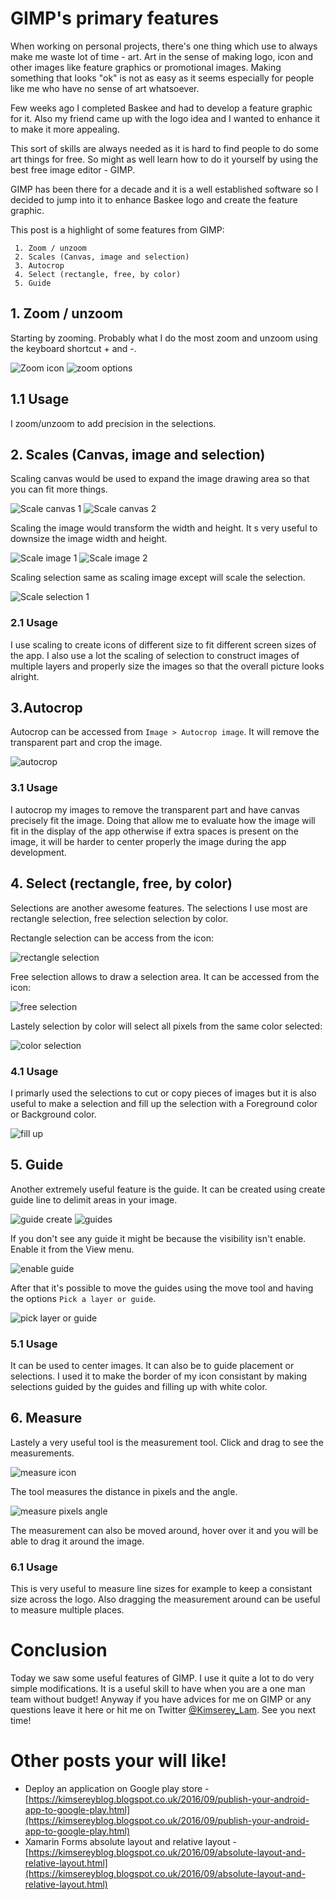 # GIMP's primary features

When working on personal projects, there's one thing which use to always make me waste lot of time - art.
Art in the sense of making logo, icon and other images like feature graphics or promotional images.
Making something that looks "ok" is not as easy as it seems especially for people like me who have no sense of art whatsoever.

Few weeks ago I completed Baskee and had to develop a feature graphic for it.
Also my friend came up with the logo idea and I wanted to enhance it to make it more appealing.

This sort of skills are always needed as it is hard to find people to do some art things for free. So might as well learn how to do it yourself by using the best free image editor - GIMP.

GIMP has been there for a decade and it is a well established software so I decided to jump into it to enhance Baskee logo and create the feature graphic.

This post is a highlight of some features from GIMP:

```
 1. Zoom / unzoom
 2. Scales (Canvas, image and selection)
 3. Autocrop
 4. Select (rectangle, free, by color)
 5. Guide
```

## 1. Zoom / unzoom

Starting by zooming. Probably what I do the most zoom and unzoom using the keyboard shortcut + and -.

![Zoom icon](https://github.com/Kimserey/BlogArchive/blob/master/img/gimp/zoom.png?raw=true)
![zoom options](https://github.com/Kimserey/BlogArchive/blob/master/img/gimp/zoom_in_out.png?raw=true)

## 1.1 Usage

I zoom/unzoom to add precision in the selections.

## 2. Scales (Canvas, image and selection)

Scaling canvas would be used to expand the image drawing area so that you can fit more things.

![Scale canvas 1](https://raw.githubusercontent.com/Kimserey/BlogArchive/master/img/gimp/canvas_size.png)
![Scale canvas 2](https://github.com/Kimserey/BlogArchive/blob/master/img/gimp/canvas_size_2.png?raw=true)

Scaling the image would transform the width and height. It s very useful to downsize the image width and height.

![Scale image 1](https://github.com/Kimserey/BlogArchive/blob/master/img/gimp/scale_image.png?raw=true)
![Scale image 2](https://github.com/Kimserey/BlogArchive/blob/master/img/gimp/scale_image_2.png?raw=true)

Scaling selection same as scaling image except will scale the selection.

![Scale selection 1](https://github.com/Kimserey/BlogArchive/blob/master/img/gimp/scale_select.png?raw=true)

### 2.1 Usage

I use scaling to create icons of different size to fit different screen sizes of the app.
I also use a lot the scaling of selection to construct images of multiple layers and properly size the images so that the overall picture looks alright.

## 3.Autocrop

Autocrop can be accessed from `Image > Autocrop image`.
It will remove the transparent part and crop the image.

![autocrop](https://raw.githubusercontent.com/Kimserey/BlogArchive/master/img/gimp/autocrop.png)

### 3.1 Usage

I autocrop my images to remove the transparent part and have canvas precisely fit the image.
Doing that allow me to evaluate how the image will fit in the display of the app otherwise if extra spaces is present on the image, it will be harder to center properly the image during the app development.

## 4. Select (rectangle, free, by color)

Selections are another awesome features.
The selections I use most are rectangle selection, free selection selection by color.

Rectangle selection can be access from the icon:

![rectangle selection](https://github.com/Kimserey/BlogArchive/blob/master/img/gimp/rectangle_select.png?raw=true)

Free selection allows to draw a selection area. It can be accessed from the icon:

![free selection](https://github.com/Kimserey/BlogArchive/blob/master/img/gimp/free_select.png?raw=true)

Lastely selection by color will select all pixels from the same color selected:

![color selection](https://github.com/Kimserey/BlogArchive/blob/master/img/gimp/color_select.png?raw=true)

### 4.1 Usage

I primarly used the selections to cut or copy pieces of images but it is also useful to make a selection and fill up the selection with a Foreground color or Background color.

![fill up](https://github.com/Kimserey/BlogArchive/blob/master/img/gimp/fill_color.png?raw=true)

## 5. Guide

Another extremely useful feature is the guide.
It can be created using create guide line to delimit areas in your image. 

![guide create](https://github.com/Kimserey/BlogArchive/blob/master/img/gimp/guide.png?raw=true)
![guides](https://github.com/Kimserey/BlogArchive/blob/master/img/gimp/guide_2.png?raw=true)

If you don't see any guide it might be because the visibility isn't enable.
Enable it from the View menu.

![enable guide](https://github.com/Kimserey/BlogArchive/blob/master/img/gimp/guide_show.png?raw=true)

After that it's possible to move the guides using the move tool and having the options `Pick a layer or guide`.

![pick layer or guide](https://github.com/Kimserey/BlogArchive/blob/master/img/gimp/move_guides.png?raw=true)

### 5.1 Usage 

It can be used to center images.
It can also be to guide placement or selections.
I used it to make the border of my icon consistant by making selections guided by the guides and filling up with white color.

## 6. Measure

Lastely a very useful tool is the measurement tool.
Click and drag to see the measurements.

![measure icon](https://github.com/Kimserey/BlogArchive/blob/master/img/gimp/measurements.png?raw=true)

The tool measures the distance in pixels and the angle.

![measure pixels angle](https://github.com/Kimserey/BlogArchive/blob/master/img/gimp/measure_2.png?raw=true)

The measurement can also be moved around, hover over it and you will be able to drag it around the image.

### 6.1 Usage

This is very useful to measure line sizes for example to keep a consistant size across the logo.
Also dragging the measurement around can be useful to measure multiple places.

# Conclusion

Today we saw some useful features of GIMP.
I use it quite a lot to do very simple modifications.
It is a useful skill to have when you are a one man team without budget!
Anyway if you have advices for me on GIMP or any questions leave it here or hit me on Twitter [@Kimserey_Lam](https://twitter.com/Kimserey_Lam).
See you next time!

# Other posts your will like!

- Deploy an application on Google play store - [https://kimsereyblog.blogspot.co.uk/2016/09/publish-your-android-app-to-google-play.html](https://kimsereyblog.blogspot.co.uk/2016/09/publish-your-android-app-to-google-play.html)
- Xamarin Forms absolute layout and relative layout - [https://kimsereyblog.blogspot.co.uk/2016/09/absolute-layout-and-relative-layout.html](https://kimsereyblog.blogspot.co.uk/2016/09/absolute-layout-and-relative-layout.html)
